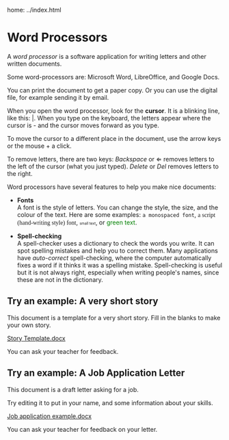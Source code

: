 home: ../index.html

# Word Processors

A *word processor* is a software application for writing letters and other written documents. 

Some word-processors are: Microsoft Word, LibreOffice, and Google Docs.

You can print the document to get a paper copy. Or you can use the digital file, for example sending it by email.

<style>
.blink {
	animation: blink 1.5s steps(1, end) infinite;
}  
@keyframes blink {
0% {
	opacity: 1;
}
50% {
	opacity: 0;
}
100% {
	opacity: 1;
}
}
</style>

When you open the word processor, look for the **cursor**. It is a blinking line, like this: <span class="blink">|</span>. When you type on the keyboard, the letters appear where the cursor is - and the cursor moves forward as you type. 

To move the cursor to a different place in the document, use the arrow keys or the mouse + a click.

To remove letters, there are two keys: *Backspace* or <span class="large">⇐</span> removes letters to the left of the cursor (what you just typed). 
*Delete* or *Del* removes letters to the right.

Word processors have several features to help you make nice documents:

- **Fonts**   
A font is the style of letters. You can change the style, the size, and the colour of the text.
Here are some examples: `a monospaced font`, <span style="font-family:script">a script (hand-writing style) font</span>, <span style="font-size:60%">small text</span>, or <span style="color:green">green text</span>. 

- **Spell-checking**   
A spell-checker uses a dictionary to check the words you write. It can spot spelling mistakes and help you to correct them.
Many applications have *auto-correct* spell-checking, where the computer automatically fixes a word if it thinks it was a spelling mistake.
Spell-checking is useful but it is not always right, especially when writing people's names, since these are not in the dictionary.


## Try an example: A very short story

This document is a template for a very short story. 
Fill in the blanks to make your own story.

[Story Template.docx](consequences-story-writing.docx)

You can ask your teacher for feedback.


## Try an example: A Job Application Letter

This document is a draft letter asking for a job.

Try editing it to put in your name, and some information about your skills.

[Job application example.docx](job-application-letter.docx)

You can ask your teacher for feedback on your letter.

<!-- 
## Try an example: An Event Poster

This document is a poster for a school event.

Try changing the fonts, and moving images around.

[Event Poster](event-poster.docx)

A word-processor is not the best choice of software application for making a poster, as the graphics editing is limited. It is not a bad choice either. -->
